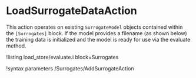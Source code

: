 # LoadSurrogateDataAction

This action operates on existing `SurrogateModel` objects contained within the `[Surrogates]` block.
If the model provides a filename (as shown below) the training data is initialized and the model is
ready for use via the evaluate method.

!listing load_store/evaluate.i block=Surrogates

!syntax parameters /Surrogates/AddSurrogateAction
